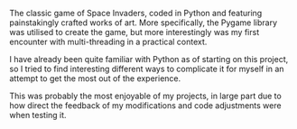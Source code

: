 The classic game of Space Invaders, coded in Python and featuring painstakingly crafted works of art.
More specifically, the Pygame library was utilised to create the game, but more interestingly was my
first encounter with multi-threading in a practical context.

I have already been quite familiar with Python as of starting on this project, so I tried to find
interesting different ways to complicate it for myself in an attempt to get the most out of the experience.

This was probably the most enjoyable of my projects, in large part due to how direct the feedback of my modifications
and code adjustments were when testing it.
